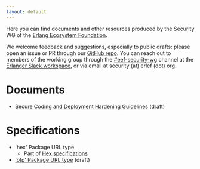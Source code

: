```yaml
---
layout: default
---
```


Here you can find documents and other resources produced by the Security WG of the [Erlang Ecosystem Foundation](https://erlef.org).

We welcome feedback and suggestions, especially to public drafts: please open an issue or PR through our [GitHub repo](https://github.com/erlef/security-wg). You can reach out to members of the working group through the [#eef-security-wg](https://erlanger.slack.com/archives/CTX1D41L6) channel at the [Erlanger Slack workspace](https://erlef.org/slack-invite/erlanger), or via email at security (at) erlef (dot) org.

# Documents

* [Secure Coding and Deployment Hardening Guidelines](secure_coding_and_deployment_hardening) (draft)

# Specifications

* 'hex' Package URL type
    * Part of [Hex specifications](https://github.com/hexpm/specifications/blob/master/package-url.md)
* ['otp' Package URL type](specs/otp_purl_type) (draft)
